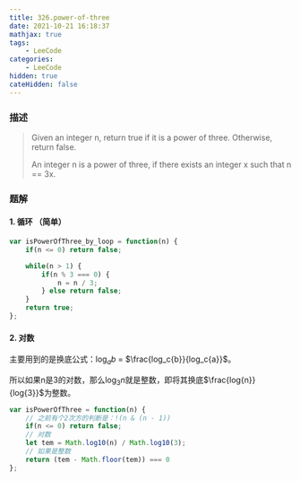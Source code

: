 ```yaml
---
title: 326.power-of-three
date: 2021-10-21 16:18:37
mathjax: true
tags:
    - LeeCode
categories: 
    - LeeCode
hidden: true
cateHidden: false
---
```


### 描述

> Given an integer n, return true if it is a power of three. Otherwise, return false.
> 
> An integer n is a power of three, if there exists an integer x such that n == 3x.

### 题解

#### 1. 循环 （简单）

```js
var isPowerOfThree_by_loop = function(n) {
    if(n <= 0) return false;

    while(n > 1) {
        if(n % 3 === 0) {
            n = n / 3;
        } else return false;
    }
    return true;
};
```

#### 2. 对数

主要用到的是换底公式：$\log_a{b}$ = $\frac{log_c{b}}{log_c{a}}$。

所以如果n是3的对数，那么$\log_3{n}$就是整数，即将其换底$\frac{log{n}}{log{3}}$为整数。

```js
var isPowerOfThree = function(n) {
    // 之前有个2次方的判断是：!(n & (n - 1))
    if(n <= 0) return false;
    // 对数
    let tem = Math.log10(n) / Math.log10(3);
    // 如果是整数
    return (tem - Math.floor(tem)) === 0
};
```